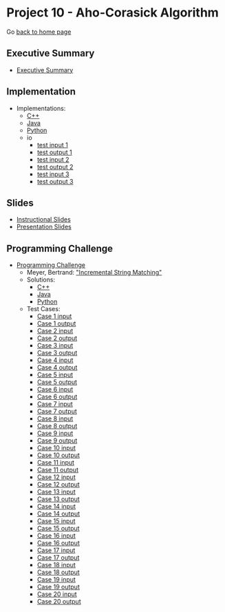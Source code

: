 Project 10 - Aho-Corasick Algorithm
===============================

Go [back to home page](../../index.html)

<a name="overview"></a>Executive Summary
---------------------------------------

- [Executive Summary](./executiveSummary.pdf)

<a name="overview"></a>Implementation
---------------------------------------

- Implementations:
	- [C++](./implementation/implementation.cpp)
	- [Java](./implementation/implementation.java)
	- [Python](./implementation/implementation.py)
	- io
		- [test input 1](./implementation/io/sample.in.1)
		- [test output 1](./implementation/io/sample.out.1)
        - [test input 2](./implementation/io/sample.in.2)
		- [test output 2](./implementation/io/sample.out.2)
        - [test input 3](./implementation/io/sample.in.3)
		- [test output 3](./implementation/io/sample.out.3)

<a name="overview"></a>Slides
---------------------------------------

- [Instructional Slides](./slides/lecture.pptx)
- [Presentation Slides](./slides/presentation.pptx)


<a name="overview"></a>Programming Challenge
---------------------------------------

- [Programming Challenge](./programmingChallenge/problemStatement.pdf)
	- Meyer, Bertrand: ["Incremental String Matching"](./programmingChallenge/meyerStringMatching.pdf)
	- Solutions:
		- [C++](./programmingChallenge/solutions/solution.cpp)
		- [Java](./programmingChallenge/solutions/solution.java)
		- [Python](./programmingChallenge/solutions/solution.py)
	- Test Cases:
		- [Case 1 input](./programmingChallenge/io/test.in.1)
		- [Case 1 output](./programmingChallenge/io/test.out.1)
        - [Case 2 input](./programmingChallenge/io/test.in.2)
		- [Case 2 output](./programmingChallenge/io/test.out.2)
        - [Case 3 input](./programmingChallenge/io/test.in.3)
		- [Case 3 output](./programmingChallenge/io/test.out.3)
        - [Case 4 input](./programmingChallenge/io/test.in.4)
		- [Case 4 output](./programmingChallenge/io/test.out.4)
        - [Case 5 input](./programmingChallenge/io/test.in.5)
		- [Case 5 output](./programmingChallenge/io/test.out.5)
        - [Case 6 input](./programmingChallenge/io/test.in.6)
		- [Case 6 output](./programmingChallenge/io/test.out.6)
        - [Case 7 input](./programmingChallenge/io/test.in.7)
		- [Case 7 output](./programmingChallenge/io/test.out.7)
        - [Case 8 input](./programmingChallenge/io/test.in.8)
		- [Case 8 output](./programmingChallenge/io/test.out.8)
        - [Case 9 input](./programmingChallenge/io/test.in.9)
		- [Case 9 output](./programmingChallenge/io/test.out.9)
        - [Case 10 input](./programmingChallenge/io/test.in.10)
		- [Case 10 output](./programmingChallenge/io/test.out.10)
        - [Case 11 input](./programmingChallenge/io/test.in.11)
		- [Case 11 output](./programmingChallenge/io/test.out.11)
        - [Case 12 input](./programmingChallenge/io/test.in.12)
		- [Case 12 output](./programmingChallenge/io/test.out.12)
        - [Case 13 input](./programmingChallenge/io/test.in.13)
		- [Case 13 output](./programmingChallenge/io/test.out.13)
        - [Case 14 input](./programmingChallenge/io/test.in.14)
		- [Case 14 output](./programmingChallenge/io/test.out.14)
        - [Case 15 input](./programmingChallenge/io/test.in.15)
		- [Case 15 output](./programmingChallenge/io/test.out.15)
        - [Case 16 input](./programmingChallenge/io/test.in.16)
		- [Case 16 output](./programmingChallenge/io/test.out.16)
        - [Case 17 input](./programmingChallenge/io/test.in.17)
		- [Case 17 output](./programmingChallenge/io/test.out.17)
        - [Case 18 input](./programmingChallenge/io/test.in.18)
		- [Case 18 output](./programmingChallenge/io/test.out.18)
        - [Case 19 input](./programmingChallenge/io/test.in.19)
		- [Case 19 output](./programmingChallenge/io/test.out.19)
        - [Case 20 input](./programmingChallenge/io/test.in.20)
		- [Case 20 output](./programmingChallenge/io/test.out.20)
